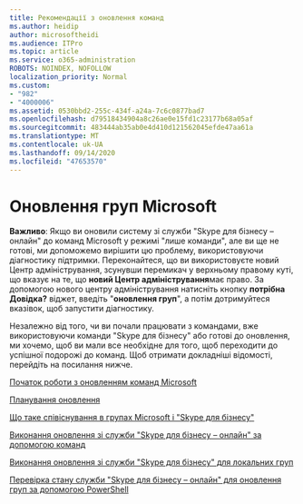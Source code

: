 ```yaml
---
title: Рекомендації з оновлення команд
ms.author: heidip
author: microsoftheidi
ms.audience: ITPro
ms.topic: article
ms.service: o365-administration
ROBOTS: NOINDEX, NOFOLLOW
localization_priority: Normal
ms.custom:
- "982"
- "4000006"
ms.assetid: 0530bbd2-255c-434f-a24a-7c6c0877bad7
ms.openlocfilehash: d79518434904a8c26ae0e15fd1c23177b68a05af
ms.sourcegitcommit: 483444ab35ab0e4d410d121562045efde47aa61a
ms.translationtype: MT
ms.contentlocale: uk-UA
ms.lasthandoff: 09/14/2020
ms.locfileid: "47653570"
---
```

# <a name="microsoft-teams-upgrade"></a>Оновлення груп Microsoft

**Важливо**: Якщо ви оновили систему зі служби "Skype для бізнесу – онлайн" до команд Microsoft у режимі "лише команди", але ви ще не готові, ми допоможемо вирішити цю проблему, використовуючи діагностику підтримки. Переконайтеся, що ви використовуєте новий Центр адміністрування, зсунувши перемикач у верхньому правому куті, що вказує на те, що **новий Центр адміністрування**має право. За допомогою нового центру адміністрування натисніть кнопку **потрібна Довідка?** віджет, введіть "**оновлення груп**", а потім дотримуйтеся вказівок, щоб запустити діагностику.

Незалежно від того, чи ви почали працювати з командами, вже використовуючи команди "Skype для бізнесу" або готові до оновлення, ми хочемо, щоб ви мали все необхідне для того, щоб переходити до успішної подорожі до команд. Щоб отримати докладніші відомості, перейдіть на посилання нижче.

[Початок роботи з оновленням команд Microsoft](https://docs.microsoft.com/MicrosoftTeams/upgrade-start-here)

[Планування оновлення](https://docs.microsoft.com/MicrosoftTeams/upgrade-plan-journey)

[Що таке співіснування в групах Microsoft і "Skype для бізнесу"](https://docs.microsoft.com/MicrosoftTeams/teams-and-skypeforbusiness-coexistence-and-interoperability)

[Виконання оновлення зі служби "Skype для бізнесу – онлайн" за допомогою команд](https://docs.microsoft.com/MicrosoftTeams/upgrade-to-teams-execute-skypeforbusinessonline)

[Виконання оновлення зі служби "Skype для бізнесу" для локальних груп](https://docs.microsoft.com/MicrosoftTeams/upgrade-to-teams-execute-skypeforbusinesshybridonprem)
 
[Перевірка стану служби "Skype для бізнесу – онлайн" для оновлення груп за допомогою PowerShell](https://docs.microsoft.com/powershell/module/skype/get-csteamsupgradestatus?view=skype-ps)